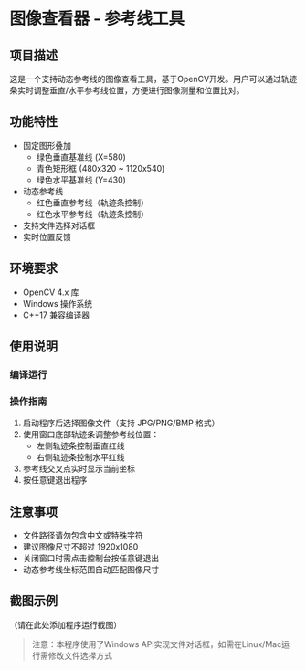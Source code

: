 # 图像查看器 - 参考线工具

## 项目描述
这是一个支持动态参考线的图像查看工具，基于OpenCV开发。用户可以通过轨迹条实时调整垂直/水平参考线位置，方便进行图像测量和位置比对。

## 功能特性
- 固定图形叠加
  - 绿色垂直基准线 (X=580)
  - 青色矩形框 (480x320 ~ 1120x540)
  - 绿色水平基准线 (Y=430)
- 动态参考线
  - 红色垂直参考线（轨迹条控制）
  - 红色水平参考线（轨迹条控制）
- 支持文件选择对话框
- 实时位置反馈

## 环境要求
- OpenCV 4.x 库
- Windows 操作系统
- C++17 兼容编译器

## 使用说明
### 编译运行
### 操作指南
1. 启动程序后选择图像文件（支持 JPG/PNG/BMP 格式）
2. 使用窗口底部轨迹条调整参考线位置：
   - 左侧轨迹条控制垂直红线
   - 右侧轨迹条控制水平红线
3. 参考线交叉点实时显示当前坐标
4. 按任意键退出程序

## 注意事项
- 文件路径请勿包含中文或特殊字符
- 建议图像尺寸不超过 1920x1080
- 关闭窗口时需点击控制台按任意键退出
- 动态参考线坐标范围自动匹配图像尺寸

## 截图示例
（请在此处添加程序运行截图）

> 注意：本程序使用了Windows API实现文件对话框，如需在Linux/Mac运行需修改文件选择方式
